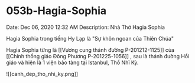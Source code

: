 # 053b-Hagia-Sophia

Date: Dec 06, 2020 12:32 AM
Description: Nhà Thờ Hagia Sophia

Hagia Sophia trong tiếng Hy Lạp là "Sự khôn ngoan của Thiên Chúa"

Hagia Sophia từng là [[Vương cung thánh đường P-201212-1125]] của [[Chính thống giáo Đông Phương P-201225-1056]] , sau là thánh đường Hồi giáo và hiện là 1 viện bảo tàng tại Istanbul, Thổ Nhĩ Kỳ. 

![[canh_dep_tho_nhi_ky.png]]
